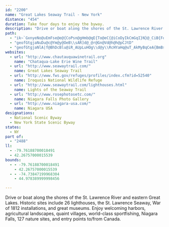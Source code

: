 ```yaml
---
id: "2200"
name: "Great Lakes Seaway Trail - New York"
distance: "454"
duration: Take four days to enjoy the byway.
description: "Drive or boat along the shores of the St. Lawrence River and eastern Great Lakes. Historic sites include 26 lighthouses, the St. Lawrence Seaway, War of 1812 installations, and great museums. Enjoy welcoming harbors, agricultural landscapes, quaint villages, world-class sportfishing, Niagara Falls, 127 nature sites, and entry points to/from Canada."
path:
  - "ik~`GxnyeNo@uEmFse@e@{CoPsn@gHmb@qE{To@eC{@iCoDyIkCmGqI}N}@_CiB{FoBuHqDgXoB}KmEcPgIgYcQ}q@_Lya@yGwUy@sD}Fah@gCmP}EoQsU}t@wCyIeVuh@aXg{@cCcFeMiUaCsGeJm[q@}AsGaKgO_WiAqDsCoMmAsEmCwHcSye@sVmk@yAeEmBgHySkc@iDmG{E{Hsl@sw@qCeF}IqScA_D[qBeLegAUyAmAuFa\\maAkZc`AuPsa@wH{RkpAqhDoAkCsJePwB_D}CuDoIyHmKmF{A_BqAsBos@i}Ak_@qv@g[uq@cEgIwAmEwC{OqAuD}@qAyGmHy@gAy@{A_K{XkOgd@oAeEs@mDs@uJWwAmAgEcByDw@{A}HgNoCiGcFsM}@eBwYic@kKgP{@aBc@eAgAgE[wCK{BMoUD{LEgCk@sEgAaE_AmB{L{QiCkCiBcAwBu@}BSoS?_CM}DeAaEmBoByAwBuBiAwAiFgI}CsCw`Aun@oIgGsA_BiA{Am}@i{AsVeb@mAgCu@mCYcBmCkS_@aFIwBDyd@A}NIqCo@gFc@aBcAmC{AsCaEuFiAcAeAy@kC_AeC[yUIcBGsCs@cDaBcQuNiE_EiB_DqFcOcAsA}IsHiA_BmUy_@}@sCy@{EsLgxA_Hq{@eA_KkJ_UydAqcC}FgMmHcM_AkBiCaIgBgG}BaJ}TkjAu@oCsByFiDsFgDoDwCyBkPyJyAmA_AsAo@mAam@q~AwHuSeI{U_AaDaYisA}[ycBkf@g|BeCoMeAsHuIk|Ay@{QHsBjJ{s@mMyDyFuBo@_@sCgCyAeBwAeCk@_Bi@aCi@{FeAiRI_CDeCZaD\\sAlGwRb@qBTyAH_CEaEY{BcVyo@oAgCyQc[gAuB_AqC}Gm\\wUkkA_CwJsB_L}FkXsAyDcDmG{V_d@yDmBoAMeCC{DjAyb@xYoAj@gBd@A|AbKzExFzC|@x@bM|QrC~FrAjA~C`EXl@Rr@JvACbSe@dEaCbM_\\eGaW{@q_@w@uEAeVRgBK_CeAsGoDiAw@cTyVu@s@{GsDoA_AsAyAiCkEsBoCoLgKw@y@{AgC{@_CkEmP_CuJa@eAkAyB_@a@cAy@}WmLcy@wKsPgKoRgQy@aAaJiVwK{W_n@y}@wCgF{@{BgGsR}Jg\\cJaMqA_ByFfBa@?uNsCsWsGaZuBmBWeTiKeGaSeAmEs@oDeBaQ_@uFgfAgk@_|@qe@agAwaAWm@SaAEgFOqAW{@_@}@uCsDYm@Ow@aDwWmLqt@iAmMsAiU}AcKiRw}@kQwv@eLsh@}Gs^wAaJ_@iAk@eAiAaAmBmAoD_Cui@oX[[_LwWoSed@cM}W_Mii@iQot@aAkFe@oDcCsLwEw[_@yCK{CCiZa@sDkDaE}WiXkFgJoDaF_NyVwYig@aNeWwD{Ks@yAgNiXsOcSmHuH}Uq^cXaf@gBsCcIaKiAaCSq@aAyFgAeCi@s@yRqPuFyFWm@yBwCgAgBqB{EkGoUoAyDcAsBaC{CUe@cY_[}BsBoCgBwBeAyC_A_C]wAGob@kAwE?u@PsQL_Py@e^uA{^qB{Ok@aEPsD`@mEjA{GrCwHrC[?}J`EyNxEeC`@sLt@cDx@mC`AebApb@cItDmErC_KxEaK`EsHxB{G`CgXdLmErCaK|KwGxHqEfEqLxHySdTcCpBwa@~XaBv@sBb@_AHiC?}BYyPkD_DSyAD}QlDyD?wEy@_B?wARuErBaC[aMkC@mAQw@w@a@UCi@Jk@d@S|@CfAKl@k@r@eFfF}JdJ}@`A[P}EnEiw@`t@sAxAqVvTa\\pZ}p@_EwRuBkt@eFgc@uCyDsB_AyCm@gDu@}D}EoCuDqAc@Gy\\eDw~AwMg~@mJqjAuKclAuLkkC}XgU`Ho@LsBSkNyCqDUyB@y]xB{ClAaF`DgMpKwDhC_c@zT{KfDqEfAgJjAcDl@gVtMkCvBsCtCwOpUcB|CyWzl@o@zB_@xCOlDDxI_@nDo@|BcIjTy@xAiAvAuIpHcBdBc@r@{@jB}BbGuJfXsH~\\YrBOtBWdKk@rLo@pKc@vC{@|Cwf@z|AqHj[oAxIsA][?q@Vw@`A_DlEkBlDEd@lGxCi@ze@}Bhy@o@rRYjOO^UrEsA|N?jAR|AZ|@\\j@hA|@t@RjV?xAFjA\\r@`@VVp@lARl@PrAB~@?|NInAy@`HEnCDjCr@tIJ`EBtIe@dOw@pK_ApHmBtJc@`BsItXiAnEoAjIc@nDUrD]`IA~DzAnvBE`G_@rGy@zG_A~E{B|HgBpIsAhIc@rD{@tDaAjB{@p@aAd@qAT_GbCeCx@sAT}VSNdCXdTZbO\\xWEtAc@`@ODUMuMoRgKaPqCsDcDsBcg@yV}CaB_@]sDp@gXnGqP~CyFrAmV~Ese@xCkACe@SkKmIgCkCiCmDkLeScXgOqFyBcAs@}BeDaNaVuAqB}CmBiRgHmBYmY}@yBBeIr@sBE_BYsBy@}EeCyCm@cC?gAJiFlAkBLsSk@kU[ePe@oAM}Ak@aAq@mAiAm@cAiCgGqI}TcBeDu@u@iBsAuH_DcG{AyAQuGqA"
  - "geofGtgjaNuDu@c@Ym@y@OeB\\sAR]d@_@r@Gn@Vd@h@h@pCJtD"
  - "geofGtgjaNlA|f@BhDcBlu@iR_AUpLuHOg\\d@y\\RcHYaHq@uT_AkMyBqCeA{BmBsL}M}@e@yBYwARkF`BeI~CiAl@uB|BwTpXo@l@_B~@m@PyARuXdC{GZwDg@}GqA_LuDo@KcSVcFR}JlBcu@`QsCNwXo@gGw@eKsBmBKiHDqDQ}i@aDcL~BqAmMYuAo@wAsAs@k@Eai@?mCEiB[yCwByA{AiBsC_B_D}@gCw@aDyAuJgK{{@oRkfB?{G\\gEbDwTnAkFTk@|@iAhCmChAcAn@e@lFuBcAgGk@sEYsDo@gKmAeZ_AuFmOkh@mE{McCoGsOy^w@cCoAcFoP}x@yBeKkG_[sH}_@mDwReJ_e@eJsf@qOcx@cAiDkBiDgFuHmCmF_AmDs@iEqCgTcYo`Cch@cgEkJ_x@UeF?mAhAiUD}DZoy@\\_g@[_F}BwJ{@kB}@mAsDmDmBwAcAk@uMZwLb@cCGsA_@_FuC{AsA{@wAmBw\\{RalAyEwZcDwVEgDl@i\\~@ebAAmDSsCaDeYu@aI_O_fA[_Dc@cKI}GEmlAEuEOuCqBgQyBsXqDoQoBgJmHaUiBgGuRuy@c@uBYgCIqFx@cXI}Ek@yF_CoQ}@sFyAoHiAeDyJwT{@kDc@aDoOi|BmIqfAsFyx@qDee@s@uKo@aTIoFk@mM}Ok{BEaE?mq@XskBr@ymA^ebANiHpCsTTgG^apBrBgyDj@}zDHw}AXo|AqBevDsCgaHa@uFc@kCeBwHUgEOuwAKgJwBoV]qcDo@snBJwt@SaUoDoMcB{Jo@mJaGgq@e@oCcIq[m@gDwAgMQgDuAge@y@qDeF{NuKy[uDaKm@_Cu@{GKkBCkKb@wnBKyoAiGA?lIOfAUj@[`@g@V_@Ds@E_@]Yc@[_BOqBm@eX?yEFcUdAmi@Rke@dAyZBeCd@ydACmh@NkWUaf@iCsaCe@qI}AyMsCwMgCgIyC_HoBuDy\\kg@kAuBqBqEuB{G}AsGcBmJqAqMa@kG[cLIuHDkLbDipBb@}MbDsn@bAcW`NqaC|Caq@ZoJ\\uS?}o@b@yNz@gO~AeOdBmK`AuFpEcRnEsQ|Oad@nC{JpAsFhAyGlAcJv@oNTyPNmb@Akg@Ycc@cAaRi@cPyBuWwJ{m@gBoPe@aHYeJEcGNuG\\gGd@mFn@kE~@mFhBoHvDmLbCyFbCaFrIqOvCqGxB{FrBoGbByG~@qEbAwGx@qHh@oIZiJL_OQub@Jc`A_@wOqBkc@McIAkFH{H^sL\\mH~AkS~@mI~BcPfD{PfHq[pIk]bCmIxAuF~A{Jr@eJT}GdA}bAp@qXtAqZ|@{MlDmd@^uFTwGDiDXerABsDXcH`AeL\\wBhAcGr@cCvKq\\rA_Gx@{Fn@mKH{JIwL?_HLyGd@gH|Gsg@pHge@bBmL~AiOv@wKz@gPXsKF}EFgSKuKgBir@UuURqVNkHl@cNv@oId@gDdB{IfGcVvBsK|@aJZyE~@iVd@oGvAoMlByM|BcL~C}L|AkFtBgG`GiNlBkDdBgC~CyDdDgD|D_DhEyBfGsBbD{@hDk@pVeBhEa@dJkA`PyC|PmExT{ItO{HrQcLrF}DpIoFbG_F`DuCbFqFpFoHvHiMzNiWdGgL~C{GfG{NjK_Y~@sBxAeC|BgCbB_BdBkAlBaAbTsFhCeAbCgBlBeBfDuE~CsHhA_Fn@wE^iFBgEIuEcEyh@YmEKyD?aIZoJ^_En@iFr@qDdB{GdDuIzDmHrIwMjOiWdC_FvBsFt@_C|BoI~@gF|A}LbDiZh@yCdAaEvBwGdBuDjJaOn@yA|B{GxAoGf@}DzCsb@l@aHp@sFdBoHz@_DrBgFdAsB`H{JrC_GbHsVH_@AYxBmInEmPNoB?wBoAwQY{N]yd@dGm@EaAcAeHSsBLeBn^uxAn@gDPmBNgEVsBnSwx@vGq_@vEq[dAgK|AaDxBmC\\m@~@_A~@c@b@EtAJ^LdIjD|BXf@M|@k@nByDXa@b@_@n@YrECnAa@l@q@TiADw@AeD[iK@yEZ{FhG~BtErClC`C~RtS|XdYjEfErErDbJ~D~IhDvYlK`{@eBfH[riAyB`K_@fNStFuG`M_JgAk{@]_f@c@cYBgC`@aFBwB]iEo@wEEaDHoB^yClDwSd@cE\\cEd@mNb@aEtAmFtAgEr@wCNuARqCDaDSsD{@cJ_A}DaBuD_@k@eAuAs@q@yCqBaLgGicAgc@{AdAmOhM_SbKeYrOsElBuXjHoGbCcKxEaDv@mI^]I{M^gCA_D]egAad@}D_A}DW}CHcBL}WtF{JjBsCz@iAv@o@r@sLvP{ANgAs@{AcFeCcKg@sAa@s@aA]aLgAi@Ky@i@Yq@mFsPuE}QuAgJ_BoQBwGn@aM}Bea@OsHUyCYaB_@eAsBaCo@sAUwAc@cKYkAsBsCs@aBoBiDyBuFcCuEgJwUgAmDeDgVm@gIu@}FgCyQsBgLcDkUeA}Is@eH}A{S_Is}@eAsFkSi~@cDyOYqBEm@BqB~@yg@]}D_BsHYkC{LsbBcEmm@IoIDywAKeBgBqMKeCOcp@g@c~@i@mkB_@ag@KsAsCgS_@sEqEe_BGeg@a@}{@Owv@eBoKyNgt@i@cGI{m@[ejAiCuTW_@cG_d@UUYmJ?_GUaNy@uNs@{EyBoKcD}_@gBwk@o@oXa@cXJsC~@qNhAsIhBuRb@sDfDiSd@gITuKu@e]I{Lo@qa@Om@gHyKcCu@Ie@nBoZhAkRhAgEl@eAh@kBDeAGif@GqCIsAcBcM_AsJwKoz@s@kOe@sh@Zmi@JkBbHwUzHyYrPmr@rKqa@p@iBRmBpIe^hAeHhBkj@|@kO?qEdEcxAlCwQNKb@eCzMgi@xU}i@|@}CdEwTvDeWfCmNDy@JQb@}KWoRg@aOiBe{@gAk\\oAsHUg@qLya@I_A_@QeNme@cBgMAaBSe@qFseA_AgVs@iG_@iSYsc@pK_@\\l@t@fEv@jDd@`AxA~AzHlB`Bx@lFrEpFpDh@TxBp@zFDza@_DpI_CpJ{Cxa@uWrDuB~JyGdUiUfCgBpBg@dgDoBH{B@gEGc~@OeCaF}e@aLqb@gVkeAiYmlA}@iFcA_K{B_a@iAaf@d@sOnCyg@l@kOJyEAoIqAgp@e@qPs@o_@_C}~Ao@k^oGi|EBaDr@eH~Jed@dP_u@hAqEdBuImDgFiCsHUy@c@eFcFop@oBeWm@qz@u@wd@mAy|@g@aI{@eHy@iJUuFIwKDuJb@cQh@aG`Ggb@h@sFZeJKcNm@mi@_@eD[yA}@{Bc@a@kUqa@gB_CqEaC_D}@gFDwl@bByAIu@SyAq@m@c@iAuA}DuDcX_Z{DgK_@kBy@QuJs@sEg@{OaA}De@sAc@sDSmKVoMr@aEd@oDn@gDjAaFvBgMlEwDz@{BVy[`A}z@jD_`B`IqEFqCs@wCaBkMuN{ByCmEmHsCsFwGuJgT_Ys@w@oCyBuKiHu@w@uKqQoB}Di@gB{c@guBm@gDWyDFaFbEed@vAwXtCoSRuBJeCRcMn@iUHeXCsNi@cOB{f@CoBKaAo@aC}@_B_BgAcAYsD?mWx@cAWeAmAm@wB_DsZeDah@WwCYgB_AsCoLqTuA_Cs@w@cAs@yAs@oAYmAGk]bAqa@rBs@JcCv@kKlEmCXy@?kBY{DcAyAu@_c@ee@gB{A{@k@}By@qBYgBCkjAbEkCOaBUoBm@oB_AiAw@sBmBek@on@_C_DaZgi@og@ar@mBeDuq@gqAsBcDeAqAmBuBkE_EaBgAcCqAwGmBcTyEoKmCa`AiY_d@{NiAg@iCeB}SuRoO}MgKgKsAyBwEiLePs_@uc@yeAqHaR{J_V?OyYor@gDuIUgJKy@UkRe@{Twe@cbCQal@w@m\\UkGqI_dAa@gFOgD{BicBcDip@WgIaB{lAIeBoAoLI_BuAmgA?{IViMAqIoAsz@WgHm@yGgAuFmYchAsMch@_AyGyBoSYyDu@mf@SiEU}B_AyEsOkq@o@eDe@kDc@aI]_WaBq_CgB}@gIwGyBiCgB{Ce@eAo@iBiAkEwI}`@}AmGuRii@aC{HmI_\\_B}DqZai@}CuGoBkFgDcLeOgj@iS}w@yFwSyI{\\iRcr@aLwb@sBkQQsF@aDb@kIFiDi@iXq@kf@y@{_@Uc[Y}Si@_Gy@gDiB{D{LuNoLmM}[k]c|@_~@}Ye[s]c]cCeBks@iVsH{BwDWei@|AkKLsFEaF[aMqBoR{BkIo@yAUcBs@{M}GcC}AmDkDaMoO}DsDqv@ao@_EsCgGaDoT_Iq\\cNqVmJieAsb@yg@oTiBm@wVsE}BYgk@kEaq@qRsA[iCW_a@~@eC?wg@wDkI]eDRaBX{A`@eDvAuDtCqBxBsArBaAjBgAfCy@jCu@|Cy@dGyFdj@q@fFu@tD}A~E_BbDmBxCsA|A_CrBiDhBcDhAwC`@yWf@wC^gDbAiFxC{[jUiAr@yBx@}El@st@fDiDp@iOxF_EdAiNzBaK~@yCd@mBr@}BrAePhNoBxA}Av@cAXsD^mCKuBg@cBw@cAu@yAyAeBwCm@uAgEsNiFqNyA_Cm@k@iBgAcB_@oBC}CNo\\bCaMv@uXdDed@hCyDbAqLvGiAb@iCZaNv@gARqCxAeBfBk@~@km@dcAiA~AmApAoA`AoBz@kDd@wn@~DqCd@cLfDsE~@yKf@eRd@}ARcB\\cXnJmXxI}F`BmAPgL`@}CB}WiCwBIc{@CcEDsQlAaJ^aAG{A]qJcEmCu@uAGiQ?yC\\un@|OoCd@}B@o`BuJug@gDgCe@_Cq@gTqJgKmDqD}@gBMqTm@g~@}BcFa@}F_AqC{@{A}@}AgAwDqDeAeAmCmDmDgGeDoHmAmDoHe\\iAmDoByDwI{McDmFgCgGeRmg@{N}XgAaDyU}z@uMuq@}LelAc@oDi@qCqAsDaNqVwHuOeAaB{EgGyAyA}AcAs[qNyBq@iB[{j@_HsD{@}DkBge@qXax@qd@aFaDsDmDiAsAeA_B}MwToBcCiAaAoA_A_CkAca@}QkJoEcE}BmCgBeZeU_BsAoDsDaDgEeBwCeMiWiAcC_B}E{AwFe@qCa@yEiOskBwDk[EaA{EeEqs@op@iAs@sCmAwIcCwBUa]MeO`@yiAyDoeAsF_a@eBqWuBcBDoBXea@tG}t@~NiBTkDDkCYoDeAqDsByQtp@k_@lrA}F|ScQtp@sA~DkMv\\}[d|@qk@byAuNp]k[vx@eBdE}LbRiGfKsArCu@nCsDp[}@dEaJtX{Nz^k@xBu@xDk@rEuAhQgF|l@gAxN[zQy@dR_AzLqFxc@_O~sAo@nHqAzRq@bH?~Af@lKj@dRI|F[hJCtBHdE\\rFdAlKx@hRpB~[jBdUhArSvE`n@nA~Rn@rFrE`Zx@zJTpLRj`@ElCS~BWxBm@xCg@rBg@xAqAlCiBrCcBdBcChByi@|\\mCrBiB~B}m@b}AoL|[cFvOcS~o@ua@pqAsObd@}@xB}Yzl@gKjR}BxEaArCiI|Y_EvOmA|De@`AgA~AmB`Boj@xZkNim@oKka@oAiF}AgMk@iKUwBWyAyAwGyAyDmIoO{IuM_KsLuFaG}B_DiKcLoXi[cj@k}@w@wAsBcF_A_DcAuEYiBo@}Fi@mOoAmd@i@mH_AyF}FyRcT_p@uKcZyEuNiNie@sB{HsFmVmA{DeBqD}B{C{}@gdAuA}AoA{BgBmEkGiWkAaEgAqCcByCkOyRcFeH}CsFcD{HcFuOgDiLoDcRcC{KiAaCwGoPaImQsHkQeDeH_D{Hc@yAkNaj@uLyg@gJe_@iRmh@}CsHeMoXcCwGe@}BmCwQo@yF{IgoAo@qKgFes@u@oCaXas@mFoOiRuf@iA}D{^elCc@gA[a@aFkFiAaBuLiRYs@sGw]kIef@eA}EgE_M}D{Me`@mlAyY_aAeGkSm@_Co@eEcCkYu@yGi@iDcGoXc@_DqKctAi@yDiA_EiBcDyAcB}AmA_}AejAiQ_N}DwDaCgEgj@anAaAgByAcCmR_XI_@mXe`@uS}ZgBuE{Puq@iBuEm@iAgiAseBaRyYyRc_@wTqa@an@iu@gIiM{@sBs@wBu@uD{AmKu@uDIKiAuGm@_C}@mDyAqEkBqEyE}IwB{CaNaOiCiDwBqDcE{IiA{CgCyI_BmIe@iDs@kHe@mHqE{iA_@uFeAeJsAwHqA_GuBuHkAkDwAsDmDsHiBaD_D_FwDuEmCmCoN}LmHcHcEmEmF{GkEcG{HeMeWmf@qI{O}DqGyFwHgc@mf@kLuKiLuIee@iZyDuBqOmKiNoLqKmLuJ{M_O}T}HcMsAeCcBsDsCyHcTiu@cE}KyC{GqEmIa^ak@mEmGsDkEgDmDgHiGqE_DyD{BmEyB}VuK}GyDys@si@cByAoDuDaEwF{BcEqCwG}GeUmEsQw@cCuGcPmBqDsA_BmAmAwCyBiKgGaIaEkLsEgIqBkGu@mDSmEE}DFiGj@cCZgFjAsC`AyBdAuEdD_DzCiC~CsBlDuApCaThi@qFtM{BfEaEdGcDrDyE`EsG`EeEfBcEpAaHjA_FZ{FBgXqBmf@cEiBWuBc@{DmA_Bo@}D}Bci@ka@mg@_^wqB__BgFmFwF_IeEoHwDuIcAwCsB{GkKee@eBgHaCiGiCgE}BsCyCkCkaAqq@cE_EiByBuCsEuBeEkBaFuBiHuv@}iDoBmHoA{DuEuKoDsGaEgG_@}@uJiLeAuBm^_c@}AwBiBsCsAiCmBmEy@eCsAqEq@}CgAmG_@sD_AkJO{CYiOOaEc@_EoAgFyAyD}AuCcC}CeAaAsRoLUCwAu@gLkHsEoB}Cm@gCUmCDyDd@sBj@kLlEoCf@mCLsAA_CSmAWoC{@qD_CiBeBcByB}AoCgN{^cCiGoBeE}Rk\\cByBcG{FeB_CyAgDoEcNk@sAo`@}x@}AsDw@eCiPcp@}@kCiA_CuAiBw@w@_UwQcYuVgc@y`@kGsGsDyEud@on@sReXyTo\\yVy_@{V}^mReXg`BczBkAe@_b@il@kOmVq@oAaAqCcCgI}A[iAm@y@w@iCyDiP_YqIoQiCgDmFwE}DoCsUaNs@s@{@sAuHyRsGeNMi@qBmF]uAi@{DIqAEmDNgIEyB]kCe@uAkLlJ}g@u|ADk@`EgDiOyd@OiE_AyHo@uJwD_Di@m@}MqWsByFeWiv@fCgC`BeCf@eA~AeFaSqL_EqDkAyAy@uAiAsBcCsGwZq~@}BkFgC{DcDyDkAgAwCqB}FcDcCkBkXq^kDiEwc@kl@aa@mh@}b@uk@eBuCgDeHar@yeBsBkEaGoLob@yx@kD_GcD{D_LsLi]s_@kLuLaDcCu^qSo[iR}C_C_BoBk@cAi\\yw@{IaUgOy^kRef@qMc^iAgCoFoK_GiKoQqXwEyHsCkFkDoH_EyJuS}i@kN_^mRee@gj@{vAuSkf@uJ}U}Vwr@gIiTks@grB_Os`@mj@oxAaC{Gy@kC}DiPa]orAiBaG_FeK}d@e|@sBgFsAyEo@aDi@gDi@eGI{BEmJTsFRsC`@aDp@yDxFoYl@uFR_EB_DQgHk@qFmAeGiAkDyAgDy@{AcDaEeAcAkD{BsQ{ImFwDuFcF{EmF}BaD}EqI}DgJoD}KsByIy@iEcAyHe@mEe@sG]iIIgJVuqAKaGe@mHqFk_@g@_DiAoEsAqDcBaDgDkEcEaEaD{Eq@wAcBuEy@_Dm@{CuAyNoBqUoIiy@cCyYeEsc@]uGIyE?uNOsLYiFkA_Ne\\qdCoNghAmFy_@iFka@eARaAAiAo@iFgIuCuD{C{CiFyDeEqB{\\uNgD_BoG{DmEsDgDgD}C{DgCkDuBmDoB{Dq`AuvBgC_EyCoDsC_Cws@{_@cC{AeE_F{@{AgBaEs@}Ci@cD[yCSyCCyBLyEn@iGhAeFnAsDz[qw@dBmFv@qCdAwEx@_Fx@yGp@oKP{G?kEImGKuCs@{JoAmJsB_KmBoGqZ_y@[kAWqBAsC}By@c@[e@s@aQqe@w@yAk@y@w@s@iAm@kGkAg@Y{FoH}DwEyX}WqFaH{LqQiAqCi@sBc@{CGeB@_DX{Dx@eD|CqHd@yAr@qEJ_B?sCO{CiBmKO_C?iAD_BXkDfFoh@b@aGJ}ClBozADqNa@o^OmDOmAg@uBeOq]_OkZo@sBMyAEwBfEGlBYnDqAlAs@~AmAbBkBhA_BtAmCjBsFlIy`@rBgGzBmEp@aAvCeDtAmAbDmBrAi@|E}@nFK~WXdBIlCPnBBCeBLmF~@}Sr@wVDqGG{EyGcxAmAmUkDaf@c@{D_BoK{[}xA}CkLgLs^q@{B}AgHoBmLq@_HwC_c@_@oCq@_E_@yAwAaEyBmEmBsCoNoPuDyEmAkBcCgF}@{Cu@eDwE{^uAwFsBcF_L{QoA}BmAoCuCmImFqV"
websites:
  - url: "http://www.chautauquawinetrail.org"
    name: "Chataqua-Lake Erie Wine Trail"
  - url: "http://www.seawaytrail.com/"
    name: Great Lakes Seaway Trail
  - url: "http://www.fws.gov/refuges/profiles/index.cfm?id=52540"
    name: Iroquois National Wildlife Refuge
  - url: "http://www.seawaytrail.com/lighthouses.html"
    name: Lights of the Seaway Trail
  - url: "http://www.rosephotosetc.com/"
    name: Niagara Falls Photo Gallery
  - url: "http://www.niagara-usa.com/"
    name: Niagara USA
designations:
  - National Scenic Byway
  - New York State Scenic Byway
states:
  - NY
part of:
  - "2488"
ll:
  - -79.76188700018491
  - 42.26757000015539
bounds:
  - - -79.76188700018491
    - 42.26757000015539
  - - -74.73847199968304
    - 44.978389999998456

---
```


Drive or boat along the shores of the St. Lawrence River and eastern Great Lakes. Historic sites include 26 lighthouses, the St. Lawrence Seaway, War of 1812 installations, and great museums. Enjoy welcoming harbors, agricultural landscapes, quaint villages, world-class sportfishing, Niagara Falls, 127 nature sites, and entry points to/from Canada.
